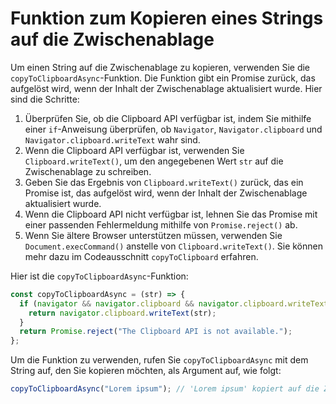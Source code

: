 # Funktion zum Kopieren eines Strings auf die Zwischenablage

Um einen String auf die Zwischenablage zu kopieren, verwenden Sie die `copyToClipboardAsync`-Funktion. Die Funktion gibt ein Promise zurück, das aufgelöst wird, wenn der Inhalt der Zwischenablage aktualisiert wurde. Hier sind die Schritte:

1. Überprüfen Sie, ob die Clipboard API verfügbar ist, indem Sie mithilfe einer `if`-Anweisung überprüfen, ob `Navigator`, `Navigator.clipboard` und `Navigator.clipboard.writeText` wahr sind.
2. Wenn die Clipboard API verfügbar ist, verwenden Sie `Clipboard.writeText()`, um den angegebenen Wert `str` auf die Zwischenablage zu schreiben.
3. Geben Sie das Ergebnis von `Clipboard.writeText()` zurück, das ein Promise ist, das aufgelöst wird, wenn der Inhalt der Zwischenablage aktualisiert wurde.
4. Wenn die Clipboard API nicht verfügbar ist, lehnen Sie das Promise mit einer passenden Fehlermeldung mithilfe von `Promise.reject()` ab.
5. Wenn Sie ältere Browser unterstützen müssen, verwenden Sie `Document.execCommand()` anstelle von `Clipboard.writeText()`. Sie können mehr dazu im Codeausschnitt `copyToClipboard` erfahren.

Hier ist die `copyToClipboardAsync`-Funktion:

```js
const copyToClipboardAsync = (str) => {
  if (navigator && navigator.clipboard && navigator.clipboard.writeText) {
    return navigator.clipboard.writeText(str);
  }
  return Promise.reject("The Clipboard API is not available.");
};
```

Um die Funktion zu verwenden, rufen Sie `copyToClipboardAsync` mit dem String auf, den Sie kopieren möchten, als Argument auf, wie folgt:

```js
copyToClipboardAsync("Lorem ipsum"); // 'Lorem ipsum' kopiert auf die Zwischenablage.
```
